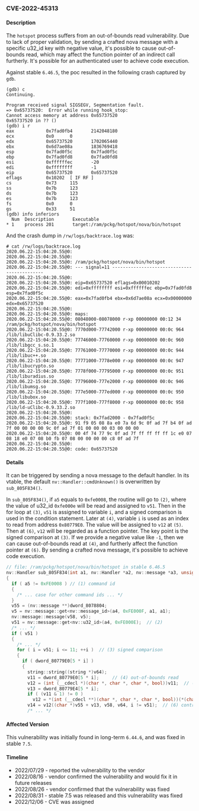 ### CVE-2022-45313

#### Description

The `hotspot` process suffers from an out-of-bounds read vulnerability. Due to lack of proper validation, by sending a crafted nova message with a specific u32_id key with negative value, it's possible to cause out-of-bounds read, which may affect the function pointer of an indirect call furtherly. It's possible for an authenticated user to achieve code execution.

Against stable `6.46.5`, the poc resulted in the following crash captured by `gdb`.

```shell
(gdb) c
Continuing.

Program received signal SIGSEGV, Segmentation fault.
=> 0x65737520:  Error while running hook_stop:
Cannot access memory at address 0x65737520
0x65737520 in ?? ()
(gdb) i r
eax            0x7fad0fb4       2142048180
ecx            0x0      0
edx            0x65737520       1702065440
ebx            0x6d7ae08a       1836769418
esp            0x7fad0f5c       0x7fad0f5c
ebp            0x7fad0fd8       0x7fad0fd8
esi            0xffffffec       -20
edi            0xffffffff       -1
eip            0x65737520       0x65737520
eflags         0x10202  [ IF RF ]
cs             0x73     115
ss             0x7b     123
ds             0x7b     123
es             0x7b     123
fs             0x0      0
gs             0x33     51
(gdb) info inferiors
  Num  Description       Executable
* 1    process 201       target:/ram/pckg/hotspot/nova/bin/hotspot               
```

And the crash dump in `/rw/logs/backtrace.log` was:

```shell
# cat /rw/logs/backtrace.log 
2020.06.22-15:04:20.55@0: 
2020.06.22-15:04:20.55@0: 
2020.06.22-15:04:20.55@0: /ram/pckg/hotspot/nova/bin/hotspot
2020.06.22-15:04:20.55@0: --- signal=11 --------------------------------------------
2020.06.22-15:04:20.55@0: 
2020.06.22-15:04:20.55@0: eip=0x65737520 eflags=0x00010202
2020.06.22-15:04:20.55@0: edi=0xffffffff esi=0xffffffec ebp=0x7fad0fd8 esp=0x7fad0f5c
2020.06.22-15:04:20.55@0: eax=0x7fad0fb4 ebx=0x6d7ae08a ecx=0x00000000 edx=0x65737520
2020.06.22-15:04:20.55@0: 
2020.06.22-15:04:20.55@0: maps:
2020.06.22-15:04:20.55@0: 08048000-08078000 r-xp 00000000 00:12 34         /ram/pckg/hotspot/nova/bin/hotspot
2020.06.22-15:04:20.55@0: 7770d000-77742000 r-xp 00000000 00:0c 964        /lib/libuClibc-0.9.33.2.so
2020.06.22-15:04:20.55@0: 77746000-77760000 r-xp 00000000 00:0c 960        /lib/libgcc_s.so.1
2020.06.22-15:04:20.55@0: 77761000-77770000 r-xp 00000000 00:0c 944        /lib/libuc++.so
2020.06.22-15:04:20.55@0: 77771000-7778e000 r-xp 00000000 00:0c 947        /lib/libucrypto.so
2020.06.22-15:04:20.55@0: 7778f000-77795000 r-xp 00000000 00:0c 951        /lib/liburadius.so
2020.06.22-15:04:20.55@0: 77796000-777e2000 r-xp 00000000 00:0c 946        /lib/libumsg.so
2020.06.22-15:04:20.55@0: 777e5000-777ed000 r-xp 00000000 00:0c 950        /lib/libubox.so
2020.06.22-15:04:20.55@0: 777f1000-777f8000 r-xp 00000000 00:0c 958        /lib/ld-uClibc-0.9.33.2.so
2020.06.22-15:04:20.55@0: 
2020.06.22-15:04:20.55@0: stack: 0x7fad2000 - 0x7fad0f5c 
2020.06.22-15:04:20.55@0: 91 f9 05 08 8a e0 7a 6d 9c 0f ad 7f b4 0f ad 7f 00 00 00 00 9c 0f ad 7f 01 00 00 00 03 00 00 00 
2020.06.22-15:04:20.55@0: 00 4f 74 77 9c 0f ad 7f ff ff ff ff 1c e0 07 08 18 e0 07 08 b0 fb 07 08 00 00 00 00 c8 0f ad 7f 
2020.06.22-15:04:20.55@0: 
2020.06.22-15:04:20.55@0: code: 0x65737520
```

#### Details

It can be triggered by sending a nova message to the default handler. In its vtable, the default `nv::Handler::cmdUnknown()` is overwritten by `sub_805F834()`.

In `sub_805F834()`, if `a5` equals to `0xfe0008`, the routine will go to `(2)`, where the value of u32_id `0xfe000e` will be read and assigned to `v51`. Then in the for loop at `(3)`, `v51` is assigned to variable `i`, and a signed comparison is used in the condition statement. Later at `(4)`, variable `i` is used as an index to read from address `0x80779E0`. The value will be assigned to `v12` at `(5)`. Then at `(6)`, `v12` will be regarded as a function pointer.
The key point is the signed comparison at `(3)`. If we provide a negative value like `-1`, then we can cause out-of-bounds read at `(4)`, and furtherly affect the function pointer at `(6)`. By sending a crafted nova message, it's possible to achieve code execution.

```c++
// file: /ram/pckg/hotspot/nova/bin/hotspot in stable 6.46.5
nv::Handler sub_805F834(int a1, nv::Handler *a2, nv::message *a3, unsigned int a4, int a5)
{
  if ( a5 != 0xFE0008 ) // (1) command id
  {
    /* ... case for other command ids ... */
  }
  v55 = (nv::message **)dword_8078804;
  v5 = nv::message::get<nv::message_id>(a4, 0xFE000F, a1, a1);
  nv::message::message(v58, v5);
  v51 = nv::message::get<nv::u32_id>(a4, 0xFE000E);  // (2)
  /* ... */
  if ( v51 )
  {
    /* ... */
    for ( i = v51; i <= 11; ++i )  // (3) signed comparison
    {
      if ( dword_80779E0[5 * i] )
      {
        string::string((string *)v64);
        v11 = dword_80779E0[5 * i];     // (4) out-of-bounds read
        v12 = (int (__cdecl *)(char *, char *, char *, bool))v11;  // (5)
        v13 = dword_80779E4[5 * i];
        if ( (v11 & 1) != 0 )
          v12 = *(int (__cdecl **)(char *, char *, char *, bool))(*(char **)((char *)v55 + v13) + v11 - 1);
        v14 = v12((char *)v55 + v13, v58, v64, i != v51);  // (6) control flow hijacking
        /* ... */
```

#### Affected Version

This vulnerability was initially found in long-term `6.44.6`, and was fixed in stable `7.5`.

#### Timeline

+ 2022/07/29 - reported the vulnerability to the vendor
+ 2022/08/16 - vendor confirmed the vulnerability and would fix it in future releases
+ 2022/08/26 - vendor confirmed that the vulnerability was fixed
+ 2022/08/31 - stable 7.5 was released and this vulnerability was fixed
+ 2022/12/06 -  CVE was assigned

